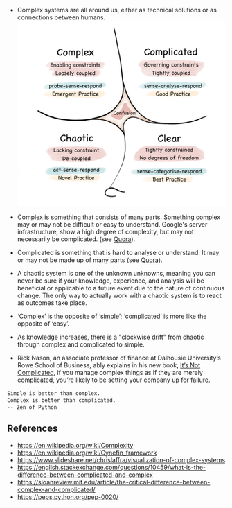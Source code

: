 - Complex systems are all around us, either as technical solutions or as connections between humans.
![Cynefin_framework.jpg](Cynefin_framework.jpg)

- Complex is something that consists of many parts. Something complex may or may not be difficult or easy to understand. Google's server infrastructure, show a high degree of complexity, but may not necessarily be complicated. (see [Quora](https://qr.ae/psSk1t)).
- Complicated is something that is hard to analyse or understand. It may or may not be made up of many parts (see [Quora](https://qr.ae/psSk1t)).
- A chaotic system is one of the unknown unknowns, meaning you can never be sure if your knowledge, experience, and analysis will be beneficial or applicable to a future event due to the nature of continuous change. The only way to actually work with a chaotic system is to react as outcomes take place. 
- ‘Complex’ is the opposite of ‘simple’; ‘complicated’ is more like the opposite of ‘easy’.

- As knowledge increases, there is a "clockwise drift" from chaotic through complex and complicated to simple.

- Rick Nason, an associate professor of finance at Dalhousie University’s Rowe School of Business, ably explains in his new book, [It’s Not Complicated](https://www.goodreads.com/book/show/32660815-it-s-not-complicated), if you manage complex things as if they are merely complicated, you’re likely to be setting your company up for failure.

```
Simple is better than complex.
Complex is better than complicated.
-- Zen of Python
```

## References
- https://en.wikipedia.org/wiki/Complexity
- https://en.wikipedia.org/wiki/Cynefin_framework
- https://www.slideshare.net/chrislaffra/visualization-of-complex-systems
- https://english.stackexchange.com/questions/10459/what-is-the-difference-between-complicated-and-complex
- https://sloanreview.mit.edu/article/the-critical-difference-between-complex-and-complicated/
- https://peps.python.org/pep-0020/